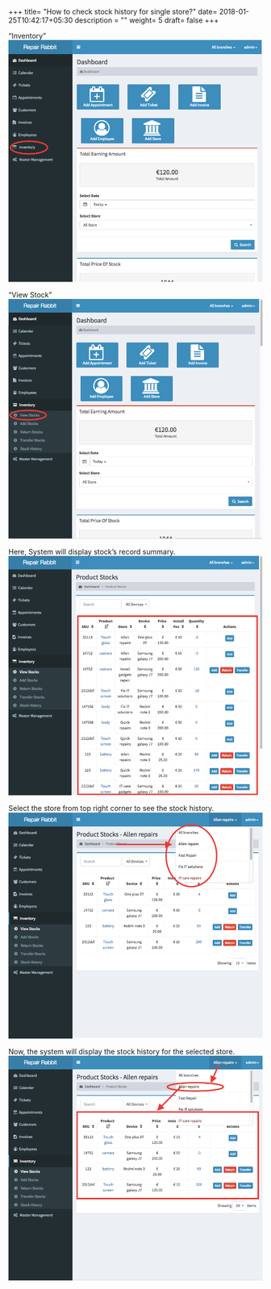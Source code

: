 +++
title= "How to check stock history for single store?"
date= 2018-01-25T10:42:17+05:30
description = ""
weight= 5
draft= false
+++



“Inventory”
![How to check stock history for single store?](/images/inventory/how_can_i_check_stock_history_for_single_store/go_to_inventory.png)

“View Stock”
![How to check stock history for single store?](/images/inventory/how_can_i_check_stock_history_for_single_store/view_stock.png)

Here, System will display stock’s record summary.
![How to check stock history for single store?](/images/inventory/how_can_i_check_stock_history_for_single_store/system_will_show_the_stock_history.png)

Select the store from top right corner to see the stock history.
![How to check stock history for single store?](/images/inventory/how_can_i_check_stock_history_for_single_store/select_the_store_from_right_corner.png)

Now, the system will display the stock history for the selected store.
![How to check stock history for single store?](/images/inventory/how_can_i_check_stock_history_for_single_store/system_sill_show_the_stock_history_for_single_selected_store.png)